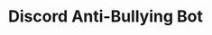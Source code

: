 ---
title: 'Discord Anti-Bullying Bot'
type: 'personal project'
affiliation:
image:
    url:
    alt:
skills: ['Python', 'Raspberry Pi']
videoLink:  ""
github: ""
links: []
linkTitles: []
linkTypes: []
description:
---